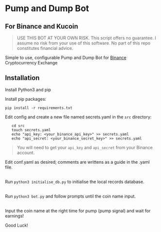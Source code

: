 # Pump and Dump Bot
## For Binance and Kucoin

> USE THIS BOT AT YOUR OWN RISK. This script offers no guarantee. I assume no risk from your use of this software. No part of this repo constitutes financial advice.

Simple to use, configurable Pump and Dump Bot for [Binance](https://binance.com) Cryptocurrency Exchange

## Installation

Install Python3 and pip

Install pip packages:

```pip install -r requirements.txt``` 

Edit config and create a new file named secrets.yaml in the ```src``` directory:

```
   cd src
   touch secrets.yaml
   echo "api_key: <your_binance_api_key>" >> secrets.yaml
   echo "api_secret: <your_binance_secret_key>" >> secrets.yaml
```
> You will need to get your ```api_key``` and ```api_secret``` from your Binance account.

Edit conf.yaml as desired; comments are writtens as a guide in the .yaml file.  
<br/>

Run ```python3 initialise_db.py``` to initialise the local records database.  
<br/>

Run ```python3 bot.py``` and follow prompts until the coin name input.  
<br/>

Input the coin name at the right time for pump (pump signal) and wait for earnings!

Good Luck!
